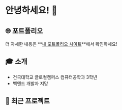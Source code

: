 # 안녕하세요! 👋 

## 🌐 포트폴리오
더 자세한 내용은 **[내 포트폴리오 사이트](https://이름.github.io)**에서 확인하세요!

## 🎓 소개
- 건국대학교 글로컬캠퍼스 컴퓨터공학과 3학년
- 백엔드 개발자 지망

## 🚀 최근 프로젝트
